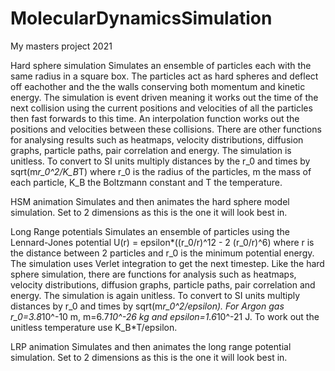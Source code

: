 # MolecularDynamicsSimulation
My masters project 2021

Hard sphere simulation
Simulates an ensemble of particles each with the same radius in a square box. The particles act as hard spheres and deflect off eachother and the the walls conserving both momentum and kinetic energy. The simulation is event driven meaning it works out the time of the next collision using the current positions and velocities of all the particles then fast forwards to this time.
An interpolation function works out the positions and velocities between these collisions. There are other functions for analysing results such as heatmaps, velocity distributions, diffusion graphs, particle paths, pair correlation and energy.
The simulation is unitless. To convert to SI units multiply distances by the r_0 and times by sqrt(m*r_0^2/K_B*T) where r_0 is the radius of the particles, m the mass of each particle, K_B the Boltzmann constant and T the temperature.

HSM animation
Simulates and then animates the hard sphere model simulation. Set to 2 dimensions as this is the one it will look best in.

Long Range potentials
Simulates an ensemble of particles using the Lennard-Jones potential U(r) = epsilon*((r_0/r)^12 - 2 (r_0/r)^6) where r is the distance between 2 particles and r_0 is the minimum potential energy. The simulation uses Verlet integration to get the next timestep.
Like the hard sphere simulation, there are functions for analysis such as heatmaps, velocity distributions, diffusion graphs, particle paths, pair correlation and energy.
The simulation is again unitless. To convert to SI units multiply distances by r_0 and times by sqrt(m*r_0^2/epsilon). For Argon gas r_0=3.8*10^-10 m, m=6.7*10^-26 kg and epsilon=1.6*10^-21 J. To work out the unitless temperature use K_B*T/epsilon.

LRP animation
Simulates and then animates the long range potential simulation. Set to 2 dimensions as this is the one it will look best in.